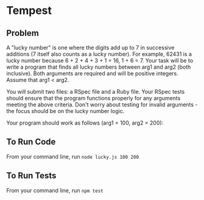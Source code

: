 # Tempest

## Problem
A "lucky number" is one where the digits add up to 7 in successive additions (7 itself also counts as a lucky number). For example, 62431 is a lucky number because 6 + 2 + 4 + 3 + 1 = 16, 1 + 6 = 7. Your task will be to write a program that finds all lucky numbers between arg1 and arg2 (both inclusive). Both arguments are required and will be positive integers. Assume that arg1 < arg2.

You will submit two files: a RSpec file and a Ruby file. Your RSpec tests should ensure that the program functions properly for any arguments meeting the above criteria. Don't worry about testing for invalid arguments - the focus should be on the lucky number logic.

Your program should work as follows (arg1 = 100, arg2 = 200):

## To Run Code
From your command line, run `node lucky.js 100 200`

## To Run Tests
From your command line, run `npm test`
